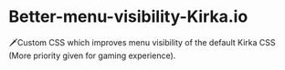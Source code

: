 # Better-menu-visibility-Kirka.io
🗡Custom CSS which improves menu visibility of the default Kirka CSS (More priority given for gaming experience).
